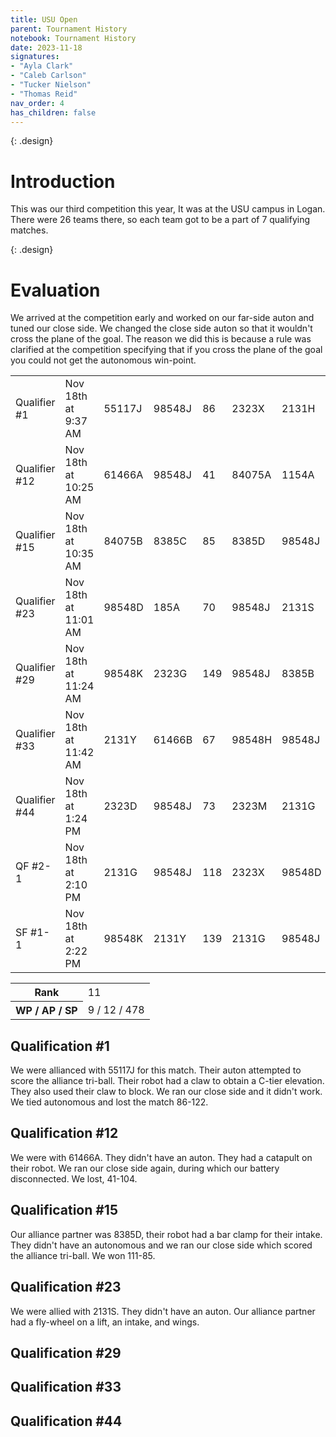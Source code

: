 ```yaml
---
title: USU Open
parent: Tournament History
notebook: Tournament History
date: 2023-11-18
signatures:
- "Ayla Clark"
- "Caleb Carlson"
- "Tucker Nielson"
- "Thomas Reid"
nav_order: 4
has_children: false
---
```


{: .design}
# Introduction
This was our third competition this year, It was at the USU campus in Logan. There were 26 teams there, so each team got to be a part of 7 qualifying matches.

{: .design}
# Evaluation
We arrived at the competition early and worked on our far-side auton and tuned our close side. We changed the close side auton so that it wouldn't cross the plane of the goal. The reason we did this is because a rule was clarified at the competition specifying that if you cross the plane of the goal you could not get the autonomous win-point.

<div class="card mb-3" data-v-002f5624=""></div><!----><table class="table table-hover match-results vrc-match-results"><tbody><tr class="match-result-blue" data-v-21f72818=""><td class="match-col" data-v-21f72818="">Qualifier #1</td><td data-v-21f72818="">Nov 18th at 9:37 AM</td><td class="red-team" data-v-21f72818="">55117J</td><td class="red-team highlight" data-v-21f72818="">98548J</td><td class="red-team" data-v-21f72818="">86</td><td class="blue-team" data-v-21f72818="">2323X</td><td class="blue-team" data-v-21f72818="">2131H</td><td class="blue-team" data-v-21f72818="">122</td></tr><tr class="match-result-blue" data-v-21f72818=""><td class="match-col" data-v-21f72818="">Qualifier #12</td><td data-v-21f72818="">Nov 18th at 10:25 AM</td><td class="red-team" data-v-21f72818="">61466A</td><td class="red-team highlight" data-v-21f72818="">98548J</td><td class="red-team" data-v-21f72818="">41</td><td class="blue-team" data-v-21f72818="">84075A</td><td class="blue-team" data-v-21f72818="">1154A</td><td class="blue-team" data-v-21f72818="">104</td></tr><tr class="match-result-blue" data-v-21f72818=""><td class="match-col" data-v-21f72818="">Qualifier #15</td><td data-v-21f72818="">Nov 18th at 10:35 AM</td><td class="red-team" data-v-21f72818="">84075B</td><td class="red-team" data-v-21f72818="">8385C</td><td class="red-team" data-v-21f72818="">85</td><td class="blue-team" data-v-21f72818="">8385D</td><td class="blue-team highlight" data-v-21f72818="">98548J</td><td class="blue-team" data-v-21f72818="">111</td></tr><tr class="match-result-blue" data-v-21f72818=""><td class="match-col" data-v-21f72818="">Qualifier #23</td><td data-v-21f72818="">Nov 18th at 11:01 AM</td><td class="red-team" data-v-21f72818="">98548D</td><td class="red-team" data-v-21f72818="">185A</td><td class="red-team" data-v-21f72818="">70</td><td class="blue-team highlight" data-v-21f72818="">98548J</td><td class="blue-team" data-v-21f72818="">2131S</td><td class="blue-team" data-v-21f72818="">128</td></tr><tr class="match-result-red" data-v-21f72818=""><td class="match-col" data-v-21f72818="">Qualifier #29</td><td data-v-21f72818="">Nov 18th at 11:24 AM</td><td class="red-team" data-v-21f72818="">98548K</td><td class="red-team" data-v-21f72818="">2323G</td><td class="red-team" data-v-21f72818="">149</td><td class="blue-team highlight" data-v-21f72818="">98548J</td><td class="blue-team" data-v-21f72818="">8385B</td><td class="blue-team" data-v-21f72818="">77</td></tr><tr class="match-result-blue" data-v-21f72818=""><td class="match-col" data-v-21f72818="">Qualifier #33</td><td data-v-21f72818="">Nov 18th at 11:42 AM</td><td class="red-team" data-v-21f72818="">2131Y</td><td class="red-team" data-v-21f72818="">61466B</td><td class="red-team" data-v-21f72818="">67</td><td class="blue-team" data-v-21f72818="">98548H</td><td class="blue-team highlight" data-v-21f72818="">98548J</td><td class="blue-team" data-v-21f72818="">81</td></tr><tr class="match-result-red" data-v-21f72818=""><td class="match-col" data-v-21f72818="">Qualifier #44</td><td data-v-21f72818="">Nov 18th at 1:24 PM</td><td class="red-team" data-v-21f72818="">2323D</td><td class="red-team highlight" data-v-21f72818="">98548J</td><td class="red-team" data-v-21f72818="">73</td><td class="blue-team" data-v-21f72818="">2323M</td><td class="blue-team" data-v-21f72818="">2131G</td><td class="blue-team" data-v-21f72818="">52</td></tr><tr class="match-result-red" data-v-21f72818=""><td class="match-col" data-v-21f72818="">QF #2-1</td><td data-v-21f72818="">Nov 18th at 2:10 PM</td><td class="red-team" data-v-21f72818="">2131G</td><td class="red-team highlight" data-v-21f72818="">98548J</td><td class="red-team" data-v-21f72818="">118</td><td class="blue-team" data-v-21f72818="">2323X</td><td class="blue-team" data-v-21f72818="">98548D</td><td class="blue-team" data-v-21f72818="">103</td></tr><tr class="match-result-red" data-v-21f72818=""><td class="match-col" data-v-21f72818="">SF #1-1</td><td data-v-21f72818="">Nov 18th at 2:22 PM</td><td class="red-team" data-v-21f72818="">98548K</td><td class="red-team" data-v-21f72818="">2131Y</td><td class="red-team" data-v-21f72818="">139</td><td class="blue-team" data-v-21f72818="">2131G</td><td class="blue-team highlight" data-v-21f72818="">98548J</td><td class="blue-team" data-v-21f72818="">83</td></tr></tbody></table><div class="card-footer"><div class="row"><div class="col-sm-6 col-sm-offset-6"><table class="table rank"><tbody><tr><th>Rank</th><td>11</td></tr><tr><th>WP / AP / SP</th><td>9 / 12 / 478</td></tr></tbody></table></div></div></div>

## Qualification #1
We were allianced with 55117J for this match. Their auton attempted to score the alliance tri-ball. Their robot had a claw to obtain a C-tier elevation. They also used their claw to block. We ran our close side and it didn't work. We tied autonomous and lost the match 86-122.

## Qualification #12
We were with 61466A. They didn't have an auton. They had a catapult on their robot. We ran our close side again, during which our battery disconnected. We lost, 41-104.

## Qualification #15
Our alliance partner was 8385D, their robot had a bar clamp for their intake. They didn't have an autonomous and we ran our close side which scored the alliance tri-ball. We won 111-85.

## Qualification #23
We were allied with 2131S. They didn't have an auton. Our alliance partner had a fly-wheel on a lift, an intake, and wings. 

## Qualification #29


## Qualification #33


## Qualification #44

